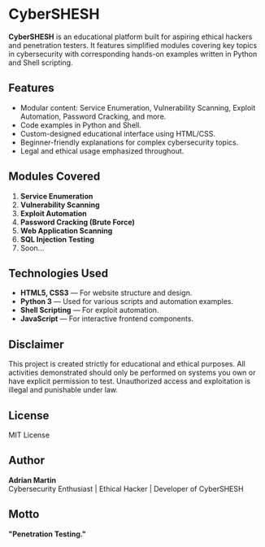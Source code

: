 # CyberSHESH

**CyberSHESH** is an educational platform built for aspiring ethical hackers and penetration testers. It features simplified modules covering key topics in cybersecurity with corresponding hands-on examples written in Python and Shell scripting.

## Features

- Modular content: Service Enumeration, Vulnerability Scanning, Exploit Automation, Password Cracking, and more.
- Code examples in Python and Shell.
- Custom-designed educational interface using HTML/CSS.
- Beginner-friendly explanations for complex cybersecurity topics.
- Legal and ethical usage emphasized throughout.

## Modules Covered

1. **Service Enumeration**
2. **Vulnerability Scanning**
3. **Exploit Automation**
4. **Password Cracking (Brute Force)**
5. **Web Application Scanning**
6. **SQL Injection Testing**
7. Soon...

## Technologies Used

- **HTML5, CSS3** — For website structure and design.
- **Python 3** — Used for various scripts and automation examples.
- **Shell Scripting** — For exploit automation.
- **JavaScript** — For interactive frontend components.

## Disclaimer

This project is created strictly for educational and ethical purposes. All activities demonstrated should only be performed on systems you own or have explicit permission to test. Unauthorized access and exploitation is illegal and punishable under law.

## License

MIT License

## Author

**Adrian Martin**  
Cybersecurity Enthusiast | Ethical Hacker | Developer of CyberSHESH

## Motto

**"Penetration Testing."**
